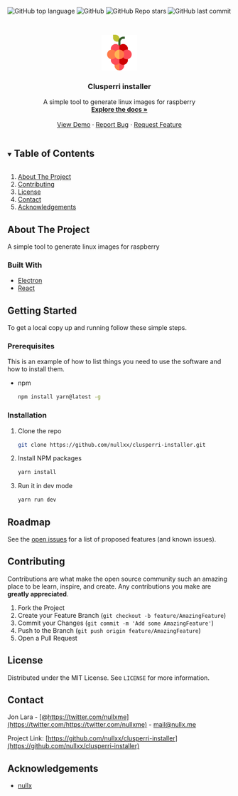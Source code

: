 ![GitHub top language](https://img.shields.io/github/languages/top/nullxx/clusperri-installer?style=for-the-badge)
![GitHub](https://img.shields.io/github/license/nullxx/clusperri-installer?style=for-the-badge)
![GitHub Repo stars](https://img.shields.io/github/stars/nullxx/clusperri-installer?style=for-the-badge)
![GitHub last commit](https://img.shields.io/github/last-commit/nullxx/clusperri-installer?style=for-the-badge)



<!-- PROJECT LOGO -->
<br />
<p align="center">
  <a href="https://github.com/nullxx/clusperri-installer">
    <img src="icon.png" alt="Logo" width="80" height="80">
  </a>

  <h3 align="center">Clusperri installer</h3>

  <p align="center">
    A simple tool to generate linux images for raspberry
    <br />
    <a href="https://github.com/nullxx/clusperri-installer"><strong>Explore the docs »</strong></a>
    <br />
    <br />
    <a href="https://github.com/nullxx/clusperri-installer">View Demo</a>
    ·
    <a href="https://github.com/nullxx/clusperri-installer/issues">Report Bug</a>
    ·
    <a href="https://github.com/nullxx/clusperri-installer/issues">Request Feature</a>
  </p>
</p>



<!-- TABLE OF CONTENTS -->
<details open="open">
  <summary><h2 style="display: inline-block">Table of Contents</h2></summary>
  <ol>
    <li>
      <a href="#about-the-project">About The Project</a>
    </li>
    <li><a href="#contributing">Contributing</a></li>
    <li><a href="#license">License</a></li>
    <li><a href="#contact">Contact</a></li>
    <li><a href="#acknowledgements">Acknowledgements</a></li>
  </ol>
</details>



<!-- ABOUT THE PROJECT -->
## About The Project

A simple tool to generate linux images for raspberry

### Built With

* [Electron](https://www.electronjs.org/)
* [React](https://reactjs.org/)


<!-- GETTING STARTED -->
## Getting Started

To get a local copy up and running follow these simple steps.

### Prerequisites

This is an example of how to list things you need to use the software and how to install them.
* npm
  ```sh
  npm install yarn@latest -g
  ```

### Installation

1. Clone the repo
   ```sh
   git clone https://github.com/nullxx/clusperri-installer.git
   ```
2. Install NPM packages
   ```sh
   yarn install
   ```
3. Run it in dev mode
   ```sh
   yarn run dev
   ```

<!-- ROADMAP -->
## Roadmap

See the [open issues](https://github.com/nullxx/clusperri-installer/issues) for a list of proposed features (and known issues).

<!-- CONTRIBUTING -->
## Contributing

Contributions are what make the open source community such an amazing place to be learn, inspire, and create. Any contributions you make are **greatly appreciated**.

1. Fork the Project
2. Create your Feature Branch (`git checkout -b feature/AmazingFeature`)
3. Commit your Changes (`git commit -m 'Add some AmazingFeature'`)
4. Push to the Branch (`git push origin feature/AmazingFeature`)
5. Open a Pull Request

<!-- LICENSE -->
## License

Distributed under the MIT License. See `LICENSE` for more information.



<!-- CONTACT -->
## Contact

Jon Lara - [@https://twitter.com/nullxme](https://twitter.com/https://twitter.com/nullxme) - mail@nullx.me

Project Link: [https://github.com/nullxx/clusperri-installer](https://github.com/nullxx/clusperri-installer)



<!-- ACKNOWLEDGEMENTS -->
## Acknowledgements

* [nullx](https://nullx.me)
